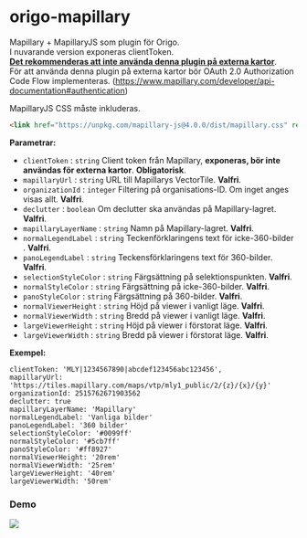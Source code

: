 # origo-mapillary

Mapillary + MapillaryJS som plugin för Origo.  
I nuvarande version exponeras clientToken.  
**<ins>Det rekommenderas att inte använda denna plugin på externa kartor</ins>**.  
För att använda denna plugin på externa kartor bör OAuth 2.0 Authorization Code Flow implementeras.  (https://www.mapillary.com/developer/api-documentation#authentication)

MapillaryJS CSS måste inkluderas.
```HTML
<link href="https://unpkg.com/mapillary-js@4.0.0/dist/mapillary.css" rel="stylesheet" >
```

**Parametrar:**
- `clientToken` : `string` Client token från Mapillary, **exponeras, bör inte användas för externa kartor**. **Obligatorisk**.
- `mapillaryUrl` : `string` URL till Mapillarys VectorTile. **Valfri**.
- `organizationId` : `integer` Filtering på organisations-ID. Om inget anges visas allt. **Valfri**.
- `declutter` : `boolean` Om declutter ska användas på Mapillary-lagret. **Valfri**.
- `mapillaryLayerName` : `string` Namn på Mapillary-lagret. **Valfri**.
- `normalLegendLabel` : `string` Teckenförklaringens text för icke-360-bilder . **Valfri**.
- `panoLegendLabel` : `string` Teckensförklaringens text för 360-bilder. **Valfri**.
- `selectionStyleColor` : `string` Färgsättning på selektionspunkten. **Valfri**.
- `normalStyleColor` : `string` Färgsättning på icke-360-bilder. **Valfri**.
- `panoStyleColor` : `string` Färgsättning på 360-bilder. **Valfri**.
- `normalViewerHeight` : `string` Höjd på viewer i vanligt läge. **Valfri**.
- `normalViewerWidth` : `string` Bredd på viewer i vanligt läge. **Valfri**.
- `largeViewerHeight` : `string` Höjd på viewer i förstorat läge. **Valfri**.
- `largeViewerWidth` : `string` Bredd på viewer i förstorat läge. **Valfri**.

**Exempel:**
```JS
clientToken: 'MLY|1234567890|abcdef123456abc123456',
mapillaryUrl: 'https://tiles.mapillary.com/maps/vtp/mly1_public/2/{z}/{x}/{y}'
organizationId: 2515762671903562
declutter: true
mapillaryLayerName: 'Mapillary'
normalLegendLabel: 'Vanliga bilder'
panoLegendLabel: '360 bilder'
selectionStyleColor: '#0099ff'
normalStyleColor: '#5cb7ff'
panoStyleColor: '#ff8927'
normalViewerHeight: '20rem'
normalViewerWidth: '25rem'
largeViewerHeight: '40rem'
largeViewerWidth: '50rem'
```

### Demo
![](demomapillary.gif)
